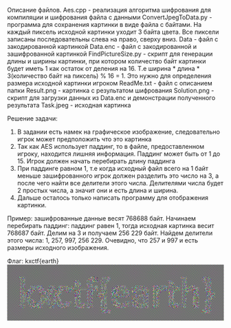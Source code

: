 Описание файлов.
Aes.cpp - реализация алгоритма шифрования для компиляции и шифрования файла с данными
ConvertJpegToData.py - программа для сохранения картинки в виде файла с байтами.
На каждый пиксель исходной картинки уходит 3 байта цвета. Все пиксели записаны последовательны
слева на право, сверху вниз.
Data - файл с закодированной картинкой
Data.enc - файл с закодированной и зашифрованной картинкой
FindPictureSize.py - скрипт для генерации длины и ширины картинки, при котором 
количество байт картинки будет иметь 1 как остаток от деления на 16. 
Т.е ширина * длина * 3(количество байт на пиксель) % 16 = 1. Это нужно для определения размера исходной
картинки игроком
ReadMe.txt - файл с описанием папки
Result.png - картинка с результатом шифрования
Solution.png - скрипт для загрузки данных из Data.enc и демонстрации полученного результата
Task.jpeg - исходная картинка

Решение задачи:
1. В задании есть намек на графическое изображение, следовательно игрок может предположить что это картинка
2. Так как AES использует паддинг, то в файле, предоставленном игроку, находится лишняя информация.
Паддинг может быть от 1 до 15. Игрок должен начать перебирать длину паддинга
3. При паддинге равном 1, т.е когда исходный файл всего на 1 байт меньше зашифрованного игрок
должен разделить это число на 3, а после чего найти все делители этого числа. Делителями числа будет 2 простых числа,
а значит они и есть длина и ширина.
4. Дальше осталось только написать программу для отображения картинки.

Пример: зашифрованные данные весят 768688 байт. 
Начинаем перебирать паддинг: паддинг равен 1, тогда исходная картинка весит 768687 байт.
Делим на 3 и получаем 256 229 байт. Найдем делители этого числа: 1,  257,  997,  256 229.
Очевидно, что 257 и 997 и есть размеры исходного изображения.

Флаг: kxctf{earth}
![flag](Result.png)
